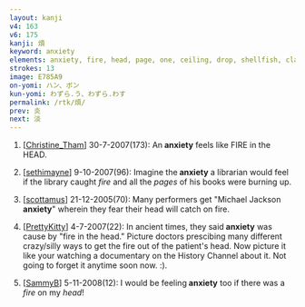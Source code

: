 ```yaml
---
layout: kanji
v4: 163
v6: 175
kanji: 煩
keyword: anxiety
elements: anxiety, fire, head, page, one, ceiling, drop, shellfish, clam, oyster, eye, animal legs, eight
strokes: 13
image: E785A9
on-yomi: ハン、ボン
kun-yomi: わずら.う、わずら.わす
permalink: /rtk/煩/
prev: 炎
next: 淡
---
```


1) [<a href="http://kanji.koohii.com/profile/Christine_Tham">Christine_Tham</a>] 30-7-2007(173): An<strong> anxiety</strong> feels like FIRE in the HEAD.

2) [<a href="http://kanji.koohii.com/profile/sethimayne">sethimayne</a>] 9-10-2007(96): Imagine the<strong> anxiety</strong> a librarian would feel if the library caught <em>fire</em> and all the <em>pages</em> of his books were burning up.

3) [<a href="http://kanji.koohii.com/profile/scottamus">scottamus</a>] 21-12-2005(70): Many performers get &quot;Michael Jackson<strong> anxiety</strong>&quot; wherein they fear their head will catch on fire.

4) [<a href="http://kanji.koohii.com/profile/PrettyKitty">PrettyKitty</a>] 4-7-2007(22): In ancient times, they said<strong> anxiety</strong> was cause by &quot;fire in the head.&quot; Picture doctors prescibing many different crazy/silly ways to get the fire out of the patient&#039;s head. Now picture it like your watching a documentary on the History Channel about it. Not going to forget it anytime soon now. :).

5) [<a href="http://kanji.koohii.com/profile/SammyB">SammyB</a>] 5-11-2008(12): I would be feeling<strong> anxiety</strong> too if there was a <em>fire</em> on my <em>head</em>!

